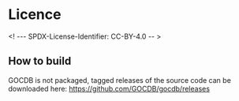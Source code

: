 # Licence

<! --- SPDX-License-Identifier: CC-BY-4.0  -- >

## How to build

GOCDB is not packaged, tagged releases of the source code can be downloaded here: https://github.com/GOCDB/gocdb/releases
